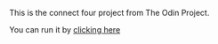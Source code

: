 This is the connect four project from The Odin Project. 

You can run it by [clicking here](https://replit.com/@cvillere/connectfour-1#main.rb)
